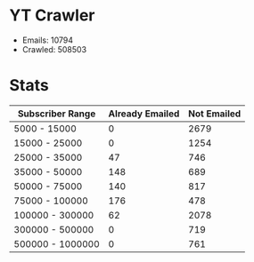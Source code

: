 # YT Crawler
- Emails: 10794
- Crawled: 508503

# Stats
| Subscriber Range  | Already Emailed | Not Emailed |
|-------|-------|-------|
| 5000 - 15000 | 0 | 2679 |
| 15000 - 25000 | 0 | 1254 |
| 25000 - 35000 | 47 | 746 |
| 35000 - 50000 | 148 | 689 |
| 50000 - 75000 | 140 | 817 |
| 75000 - 100000 | 176 | 478 |
| 100000 - 300000 | 62 | 2078 |
| 300000 - 500000 | 0 | 719 |
| 500000 - 1000000 | 0 | 761 |

